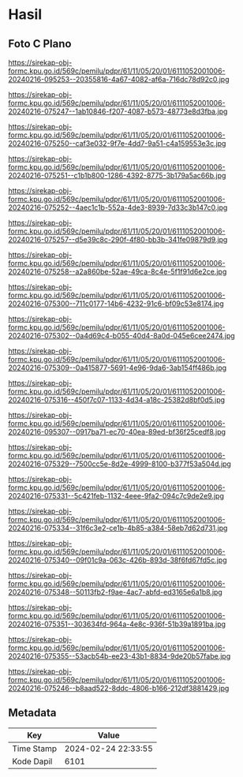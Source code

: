 # Hasil

## Foto C Plano

https://sirekap-obj-formc.kpu.go.id/569c/pemilu/pdpr/61/11/05/20/01/6111052001006-20240216-095253--20355816-4a67-4082-af6a-716dc78d92c0.jpg

https://sirekap-obj-formc.kpu.go.id/569c/pemilu/pdpr/61/11/05/20/01/6111052001006-20240216-075247--1ab10846-f207-4087-b573-48773e8d3fba.jpg

https://sirekap-obj-formc.kpu.go.id/569c/pemilu/pdpr/61/11/05/20/01/6111052001006-20240216-075250--caf3e032-9f7e-4dd7-9a51-c4a159553e3c.jpg

https://sirekap-obj-formc.kpu.go.id/569c/pemilu/pdpr/61/11/05/20/01/6111052001006-20240216-075251--c1b1b800-1286-4392-8775-3b179a5ac66b.jpg

https://sirekap-obj-formc.kpu.go.id/569c/pemilu/pdpr/61/11/05/20/01/6111052001006-20240216-075252--4aec1c1b-552a-4de3-8939-7d33c3b147c0.jpg

https://sirekap-obj-formc.kpu.go.id/569c/pemilu/pdpr/61/11/05/20/01/6111052001006-20240216-075257--d5e39c8c-290f-4f80-bb3b-341fe09879d9.jpg

https://sirekap-obj-formc.kpu.go.id/569c/pemilu/pdpr/61/11/05/20/01/6111052001006-20240216-075258--a2a860be-52ae-49ca-8c4e-5f1f91d6e2ce.jpg

https://sirekap-obj-formc.kpu.go.id/569c/pemilu/pdpr/61/11/05/20/01/6111052001006-20240216-075300--711c0177-14b6-4232-91c6-bf09c53e8174.jpg

https://sirekap-obj-formc.kpu.go.id/569c/pemilu/pdpr/61/11/05/20/01/6111052001006-20240216-075302--0a4d69c4-b055-40d4-8a0d-045e6cee2474.jpg

https://sirekap-obj-formc.kpu.go.id/569c/pemilu/pdpr/61/11/05/20/01/6111052001006-20240216-075309--0a415877-5691-4e96-9da6-3ab154ff486b.jpg

https://sirekap-obj-formc.kpu.go.id/569c/pemilu/pdpr/61/11/05/20/01/6111052001006-20240216-075316--450f7c07-1133-4d34-a18c-25382d8bf0d5.jpg

https://sirekap-obj-formc.kpu.go.id/569c/pemilu/pdpr/61/11/05/20/01/6111052001006-20240216-095307--0917ba71-ec70-40ea-89ed-bf36f25cedf8.jpg

https://sirekap-obj-formc.kpu.go.id/569c/pemilu/pdpr/61/11/05/20/01/6111052001006-20240216-075329--7500cc5e-8d2e-4999-8100-b377f53a504d.jpg

https://sirekap-obj-formc.kpu.go.id/569c/pemilu/pdpr/61/11/05/20/01/6111052001006-20240216-075331--5c421feb-1132-4eee-9fa2-094c7c9de2e9.jpg

https://sirekap-obj-formc.kpu.go.id/569c/pemilu/pdpr/61/11/05/20/01/6111052001006-20240216-075334--31f6c3e2-ce1b-4b85-a384-58eb7d62d731.jpg

https://sirekap-obj-formc.kpu.go.id/569c/pemilu/pdpr/61/11/05/20/01/6111052001006-20240216-075340--09f01c9a-063c-426b-893d-38f6fd67fd5c.jpg

https://sirekap-obj-formc.kpu.go.id/569c/pemilu/pdpr/61/11/05/20/01/6111052001006-20240216-075348--50113fb2-f9ae-4ac7-abfd-ed3165e6a1b8.jpg

https://sirekap-obj-formc.kpu.go.id/569c/pemilu/pdpr/61/11/05/20/01/6111052001006-20240216-075351--303634fd-964a-4e8c-936f-51b39a1891ba.jpg

https://sirekap-obj-formc.kpu.go.id/569c/pemilu/pdpr/61/11/05/20/01/6111052001006-20240216-075355--53acb54b-ee23-43b1-8834-9de20b57fabe.jpg

https://sirekap-obj-formc.kpu.go.id/569c/pemilu/pdpr/61/11/05/20/01/6111052001006-20240216-075246--b8aad522-8ddc-4806-b166-212df3881429.jpg


## Metadata

| Key        | Value               |
| ---------- | ------------------- |
| Time Stamp | 2024-02-24 22:33:55 |
| Kode Dapil | 6101                |




